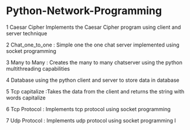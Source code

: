 # Python-Network-Programming
1 Caesar Cipher Implements the Caesar Cipher program using client and server technique

2 Chat_one_to_one : Simple one the one chat server implemented using socket programming

3 Many to Many : Creates the many to many chatserver using the python multithreading capabilities

4 Database using the python client and server to store data in database

5 Tcp capitalize :Takes the data from the client and returns the string with words capitalize

6 Tcp Protocol : Implements tcp protocol using socket programming

7 Udp Protocol : Implements udp protocol using socket programming
I

